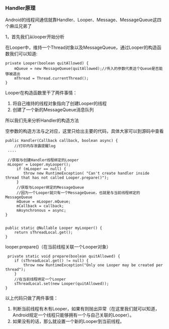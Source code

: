 ### Handler原理

Android的线程间通信就靠Handler、Looper、Message、MessageQueue这四个麻瓜兄弟了

1，首先我们从looper开始分析

在Looper中，维持一个Thread对象以及MessageQueue，通过Looper的构造函数我们可以知道:

    private Looper(boolean quitAllowed) {
        mQueue = new MessageQueue(quitAllowed);//传入的参数代表这个Queue是否能够被退出
        mThread = Thread.currentThread();
    }

Looper在构造函数里干了两件事情：  
 1. 将自己维持的线程对象指向了创建Looper的线程  
 2. 创建了一个新的MessageQueue消息队列  

所以我们先来分析Handler的构造方法

空参数的构造方法与之对应，这里只给出主要的代码，具体大家可以到源码中查看  

    public Handler(Callback callback, boolean async) {
    	//打印内存泄露提醒log
   	 ....
    
   	 //获取与创建Handler线程绑定的Looper
   	 mLooper = Looper.myLooper();
   		 if (mLooper == null) {
    		throw new RuntimeException( "Can't create handler inside thread that has not called Looper.prepare()");
   		 }
   		 //获取与Looper绑定的MessageQueue
   		 //因为一个Looper就只有一个MessageQueue，也就是与当前线程绑定的MessageQueue
   		 mQueue = mLooper.mQueue;
   		 mCallback = callback;
   		 mAsynchronous = async;
    }  
    

    public static @Nullable Looper myLooper() {
    	return sThreadLocal.get();
    }

looper.prepare()（在当前线程关联一个Looper对象）

     private static void prepare(boolean quitAllowed) {
    	if (sThreadLocal.get() != null) {
    		throw new RuntimeException("Only one Looper may be created per thread");
    	}
    	//在当前线程绑定一个Looper
    	sThreadLocal.set(new Looper(quitAllowed));
    }
以上代码只做了两件事情：  
 1. 判断当前线程有木有Looper，如果有则抛出异常（在这里我们就可以知道，Android规定一个线程只能够拥有一个与自己关联的Looper）。   
 2. 如果没有的话，那么就设置一个新的Looper到当前线程。





